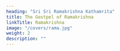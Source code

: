 ```yaml
---
heading: "Sri Sri Ramakrishna Kathamrita"
title: The Gostpel of Ramakrishna
linkTitle: Ramakrishna
image: "/covers/rama.jpg"
weight: 2
description: ""
---
```


